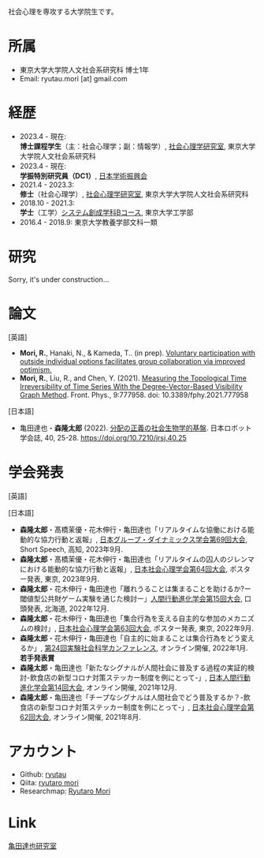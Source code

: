 社会心理を専攻する大学院生です。

# 所属
- 東京大学大学院人文社会系研究科 博士1年
- Email: ryutau.mori [at] gmail.com

# 経歴
- 2023.4 - 現在:<br>
**博士課程学生**（主：社会心理学；副：情報学）, [社会心理学研究室](http://www.utokyo-socpsy.com/index.html), 東京大学大学院人文社会系研究科
- 2023.4 - 現在:<br>
**学振特別研究員（DC1）**, [日本学術振興会](https://www.jsps.go.jp/)
- 2021.4 - 2023.3:<br>
**修士**（社会心理学）, [社会心理学研究室](http://www.utokyo-socpsy.com/index.html), 東京大学大学院人文社会系研究科
- 2018.10 - 2021.3:<br>
**学士**（工学）[システム創成学科Bコース](https://www.si.t.u-tokyo.ac.jp/course/sdm/), 東京大学工学部
- 2016.4 - 2018.9: 東京大学教養学部文科一類

# 研究
Sorry, it's under construction...

# 論文
[英語]
- **Mori, R.**, Hanaki, N., & Kameda, T.. (in prep). [Voluntary participation with outside individual options facilitates group collaboration via improved optimism.](https://doi.org/10.21203/rs.3.rs-3300738/v1)
- **Mori, R.**, Liu, R., and Chen, Y. (2021). [Measuring the Topological Time Irreversibility of Time Series With the Degree-Vector-Based Visibility Graph Method](https://www.frontiersin.org/articles/10.3389/fphy.2021.777958/full). Front. Phys., 9:777958. doi: 10.3389/fphy.2021.777958

[日本語]
- 亀田達也・**森隆太郎** (2022). [分配の正義の社会生物学的基盤](https://www.jstage.jst.go.jp/article/jrsj/40/1/40_40_25/_article/-char/ja/). 日本ロボット学会誌, 40, 25-28. https://doi.org/10.7210/jrsj.40.25

# 学会発表
[英語]

[日本語]
- **森隆太郎**・髙橋茉優・花木伸行・亀田達也「リアルタイムな協働における能動的な協力行動と返報」, [日本グループ・ダイナミックス学会第69回大会](https://www.kochi-tech.ac.jp/jgda69th/index.html), Short Speech, 高知, 2023年9月.
- **森隆太郎**・髙橋茉優・花木伸行・亀田達也「リアルタイムの囚人のジレンマにおける能動的な協力行動と返報」, [日本社会心理学会第64回大会](https://www.socialpsychology.jp/conf2023/), ポスター発表, 東京, 2023年9月.
- **森隆太郎**・花木伸行・亀田達也「離れうることは集まることを助けるか?ー閾値型公共財ゲーム実験を通じた検討ー」[人間行動進化学会第15回大会](https://sites.google.com/hbesj.org/conf2022sapporo/), 口頭発表, 北海道, 2022年12月.
- **森隆太郎**・花木伸行・亀田達也「集合行為を支える自主的な参加のメカニズムの検討」, [日本社会心理学会第63回大会](https://www.socialpsychology.jp/conf2022/), ポスター発表, 東京, 2022年9月.
- **森隆太郎**・花木伸行・亀田達也「自主的に始まることは集合行為をどう変えるか」, [第24回実験社会科学カンファレンス](https://sites.google.com/view/ess24/), オンライン開催, 2022年1月. **若手発表賞**
- **森隆太郎**・亀田達也「新たなシグナルが人間社会に普及する過程の実証的検討-飲食店の新型コロナ対策ステッカー制度を例にとって-」, [日本人間行動進化学会第14回大会](https://sites.google.com/hbesj.org/hbes-j2021online/home), オンライン開催, 2021年12月.
- **森隆太郎**・亀田達也「チープなシグナルは人間社会でどう普及するか？-飲食店の新型コロナ対策ステッカー制度を例にとって-」, [日本社会心理学会第62回大会](https://www.socialpsychology.jp/conf2021/), オンライン開催, 2021年8月.

# アカウント
- Github: [ryutau](https://github.com/ryutau)
- Qiita: [ryutaro mori](https://qiita.com/ryutau)
- Researchmap: [Ryutaro Mori](https://researchmap.jp/ryutaromori)

# Link
[亀田達也研究室](http://www.tatsuyakameda.com/)
